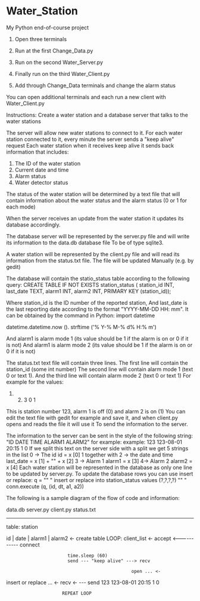 # Water_Station
My Python end-of-course project
1. Open three terminals
2. Run at the first Change_Data.py
3. Run on the second Water_Server.py
4. Finally run on the third Water_Client.py

5. Add through Change_Data terminals and change the alarm status

You can open additional terminals and each run a new client with Water_Client.py


Instructions:
Create a water station and a database server that talks to the water stations

The server will allow new water stations to connect to it.
For each water station connected to it, every minute the server sends a "keep alive" request
Each water station when it receives keep alive it sends back information that includes:
1) The ID of the water station
2) Current date and time
3) Alarm status
4) Water detector status

The status of the water station will be determined by a text file that will contain information about the water status and the alarm status (0 or 1 for each mode)

When the server receives an update from the water station it updates its database accordingly.

The database server will be represented by the server.py file and will write its information to the data.db database file
 To be of type sqlite3.
 
 A water station will be represented by the client.py file and will read its information from the status.txt file. The file will be updated
 Manually (e.g. by gedit)

The database will contain the statio_status table according to the following query:
 CREATE TABLE IF NOT EXISTS station_status (
station_id INT,
last_date TEXT,
alarm1 INT,
alarm2 INT,
PRIMARY KEY (station_id));

Where station_id is the ID number of the reported station,
And last_date is the last reporting date according to the format "YYYY-MM-DD HH: mm". It can be obtained by the command in Python:
import datetime

datetime.datetime.now (). strftime ('% Y-% M-% d% H:% m')

And alarm1 is alarm mode 1 (its value should be 1 if the alarm is on or 0 if it is not)
And alarm1 is alarm mode 2 (its value should be 1 if the alarm is on or 0 if it is not)
 
The status.txt text file will contain three lines. The first line will contain the station_id (some int number)
The second line will contain alarm mode 1 (text 0 or text 1).
And the third line will contain alarm mode 2 (text 0 or text 1)
For example for the values:
1. 2. 3
0
1

This is station number 123, alarm 1 is off (0) and alarm 2 is on (1)
You can edit the text file with gedit for example and save it, and when client.py opens and reads the file it will use it
To send the information to the server.
  
The information to the server can be sent in the style of the following string:
"ID DATE TIME ALARM1 ALARM2"
for example:
example:
123 123-08-01 20:15 1 0
If we split this text on the server side with a split we get 5 strings in the list
0 -> The id
id = x [0]
1 together with 2 -> the date and time
last_date = x [1] + "" + x [2]
3 -> Alarm 1
alarm1 = x [3]
4-> Alarm 2
alarm2 = x [4]
Each water station will be represented in the database as only one line to be updated by server.py.
To update the database rows you can use insert or replace:
q = "" "
insert or replace into station_status
values (?,?,?,?)
"" "
conn.execute (q, (id, dt, a1, a2))


 The following is a sample diagram of the flow of code and information:
 

data.db server.py client.py status.txt
------- --------- --------- ----------
table: station
 
id | date | alarm1 | alarm2 <- create table
                          LOOP:
         client_list <- accept <----------- connect

                           time.sleep (60)
                           send --- "keep alive" ---> recv
                                                   
                                                   open ... <-
                                                   
insert or replace ... <- recv <- --- send
                              123 123-08-01 20:15 1 0
 
                         REPEAT LOOP


